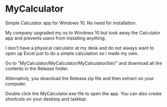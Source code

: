 # MyCalculator
Simple Calculator app for Windows 10. No need for installation.

My company upgraded my os to Windows 10 but took away the Calculator app and prevents users from installing anything.

I don't have a physical calculator at my desk and do not always want to open up Excel just to do a simple calculation so I made my own.

Go to "MyCalculator/MyCalculator/MyCalculator/bin/" and download all the contents in the Release folder.

Alternativly, you download the Release.zip file and then extract on your computer.

Double click the MyCalculator.exe file to open the app. You can also create shortcuts on your desktop and taskbar.
